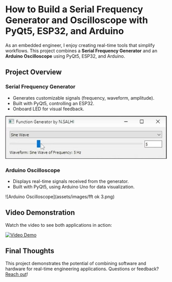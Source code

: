 # How to Build a Serial Frequency Generator and Oscilloscope with PyQt5, ESP32, and Arduino

As an embedded engineer, I enjoy creating real-time tools that simplify workflows. This project combines a **Serial Frequency Generator** and an **Arduino Oscilloscope** using PyQt5, ESP32, and Arduino.

## Project Overview

### Serial Frequency Generator
- Generates customizable signals (frequency, waveform, amplitude).
- Built with PyQt5, controlling an ESP32.
- Onboard LED for visual feedback.

![Serial Frequency Generator](assets/images/screenshot1.png)

### Arduino Oscilloscope
- Displays real-time signals received from the generator.
- Built with PyQt5, using Arduino Uno for data visualization.

![Arduino Oscilloscope](assets/images/fft ok 3.png)

## Video Demonstration
Watch the video to see both applications in action:

[![Video Demo](https://img.youtube.com/vi/X13B3740r2U/0.jpg)](https://www.youtube.com/watch?v=X13B3740r2U)

## Final Thoughts
This project demonstrates the potential of combining software and hardware for real-time engineering applications. Questions or feedback? [Reach out](https://linkedin.com/in/nabil-salhi/)!
